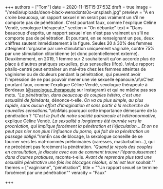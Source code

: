 +++
authors = ["Tom"]
date = 2020-11-15T15:37:53Z
draft = true
image = "/media/uploads/deon-black-wenxdxnts0o-unsplash.jpg"
preview = "À en croire beaucoup, un rapport sexuel n'en serait pas vraiment un s'il ne comporte pas de pénétration. C'est pourtant faux, comme l'explique Céline Vendé, sexologue thérapeute."
section = "On débunke"
text = "Dans beaucoup d'esprits, un rapport sexuel n'en n'est pas vraiment un s'il ne comporte pas de pénétration. Et pourtant, en se renseignant un peu, deux chiffres sautent immédiatement à la figure. Seules 20 à 30% des femmes atteignent l'orgasme par une stimulation uniquement vaginale, contre 75% par une stimulation clitoridienne (et donc potentiellement externe). Deuxièmement, en 2019, 1 femme sur 2 souhaiterait qu'on accorde plus de place à d'autres pratiques sexuelles, plus sensuelles (Ifop). \n\nLe rapport phallo-centré peut entraîner un mal-être chez les femmes atteintes de vaginisme ou de douleurs pendant la pénétration, qui peuvent avoir l'impression de ne pas pouvoir mener une vie sexuelle épanouie.\n\nC'est pourtant faux, comme l'explique Céline Vendé, sexologue thérapeute à Bordeaux ([@sexologue_therapeute](https://www.instagram.com/sexologue_therapeute) sur Instagram) et qui ne mâche pas ses mots. _\"La pénétration, dans beaucoup de couples hétéro, c'est une sexualité de fainéants_, dénonce-t-elle. _On va au plus simple, au plus rapide, sans aucun effort d’imagination et sans partir à la recherche de nouvelles sensations.\"_\n\nMais pourquoi cette importance démesurée de la pénétration ? _\"C'est le fruit de notre société patriarcale et hétéronormative_, explique Céline Vendé. _La sexualité a longtemps été tournée vers la procréation, qui implique forcément la pénétration et l'éjaculation... Et on ne peut pas nier non plus l'influence du porno, qui fait de la pénétration un passage obligé.\"_\n\nEn cas de blocage, la sexologue conseille de se tourner vers les mal-nommés préliminaires (caresses, masturbation...), qui ne précèdent pas forcément la pénétration. _\"Quand je reçois des couples en consultation, je discute avec eux de comment trouver l'épanouissement dans d'autres pratiques_, raconte-t-elle. _Avant de reprendre plus tard une sexualité pénétrative une fois les blocages résolus, si tel est leur souhait.\"_"
themes = ["vaginisme", "pénétration"]
title = "\"Un rapport sexuel se termine forcément par une pénétration\""
veracity = "Faux"

+++
